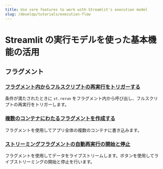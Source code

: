 ```yaml
---
title: Use core features to work with Streamlit's execution model
slug: /develop/tutorials/execution-flow
---
```


# Streamlit の実行モデルを使った基本機能の活用

## フラグメント

### [フラグメント内からフルスクリプトの再実行をトリガーする](fragments/trigger-a-full-script-rerun-from-a-fragment.md)

条件が満たされたときに `st.rerun` をフラグメント内から呼び出し、フルスクリプトの再実行をトリガーします。


### [複数のコンテナにわたるフラグメントを作成する](fragments/create-a-multiple-container-fragment.md)

フラグメントを使用してアプリ全体の複数のコンテナに書き込みます。

### [ストリーミングフラグメントの自動再実行の開始と停止](fragments/start-and-stop-fragment-auto-reruns.md)

フラグメントを使用してデータをライブストリームします。ボタンを使用してライブストリーミングの開始と停止を行います。

